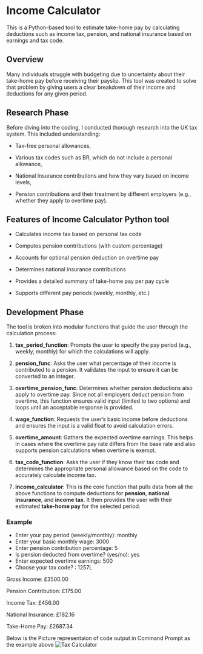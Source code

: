 # Income Calculator
This is a Python-based tool to estimate take-home pay by calculating deductions such as income tax, pension, and national insurance based on earnings and tax code.

## Overview
Many individuals struggle with budgeting due to uncertainty about their take-home pay before receiving their payslip. This tool was created to solve that problem by giving users a clear breakdown of their income and deductions for any given period.

## Research Phase

Before diving into the coding, I conducted thorough research into the UK tax system. This included understanding:

- Tax-free personal allowances,

- Various tax codes such as BR, which do not include a personal allowance,

- National Insurance contributions and how they vary based on income levels,

- Pension contributions and their treatment by different employers (e.g., whether they apply to overtime pay).

## Features of Income Calculator Python tool
- Calculates income tax based on personal tax code

- Computes pension contributions (with custom percentage)

- Accounts for optional pension deduction on overtime pay

- Determines national insurance contributions

- Provides a detailed summary of take-home pay per pay cycle

- Supports different pay periods (weekly, monthly, etc.)


## Development Phase

The tool is broken into modular functions that guide the user through the calculation process:

1. **tax_period_function**: Prompts the user to specify the pay period (e.g., weekly, monthly) for which the calculations will apply.

2. **pension_func**: Asks the user what percentage of their income is contributed to a pension. It validates the input to ensure it can be converted to an integer. 

3. **overtime_pension_func**: Determines whether pension deductions also apply to overtime pay. Since not all employers deduct pension from overtime, this function ensures valid input (limited to two options) and loops until an acceptable response is provided.

4. **wage_function**: Requests the user’s basic income before deductions and ensures the input is a valid float to avoid calculation errors.

5. **overtime_amount**: Gathers the expected overtime earnings. This helps in cases where the overtime pay rate differs from the base rate and also supports pension calculations when overtime is exempt.

6. **tax_code_function**: Asks the user if they know their tax code and determines the appropriate personal allowance based on the code to accurately calculate income tax.
  
8. **income_calculator**: This is the core function that pulls data from all the above functions to compute deductions for **pension**, **national insurance**, and **income tax**. It then provides the user with their estimated **take-home pay** for the selected period.


### Example

- Enter your pay period (weekly/monthly): monthly
- Enter your basic monthly wage: 3000
- Enter pension contribution percentage: 5
- Is pension deducted from overtime? (yes/no): yes
- Enter expected overtime earnings: 500
- Choose your tax code? : 1257L

Gross Income: £3500.00

Pension Contribution: £175.00

Income Tax: £456.00

National Insurance: £182.16

Take-Home Pay: £2687.34

Below is the Picture representaion of code output in Command Prompt as the example above
![Tax Calculator](https://github.com/user-attachments/assets/4273d26d-5043-4ec3-ad40-9752ceadd695)
